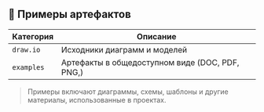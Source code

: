 ## 🧩 Примеры артефактов

| Категория      | Описание                                  |
|----------------|--------------------------------------------|
| `draw.io`      | Исходники диаграмм и моделей               |
| `examples`     | Артефакты в общедоступном виде (DOC, PDF, PNG,) |

> Примеры включают диаграммы, схемы, шаблоны и другие материалы, использованные в проектах.

